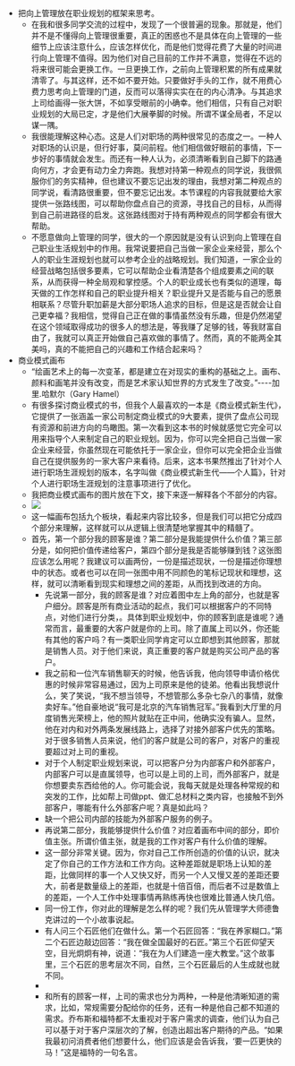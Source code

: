 - 把向上管理放在职业规划的框架来思考。
    - 在我和很多同学交流的过程中，发现了一个很普遍的现象。那就是，他们并不是不懂得向上管理很重要，真正的困惑也不是具体在向上管理的一些细节上应该注意什么，应该怎样优化，而是他们觉得花费了大量的时间进行向上管理不值得。因为他们对自己目前的工作并不满意，觉得在不远的将来很可能会更换工作。一旦更换工作，之前向上管理积累的所有成果就清零了。与其这样，还不如不要开始。只要做好手头的工作，就不用费心费力思考向上管理的门道，反而可以落得实实在在的内心清净。与其追求上司给画得一张大饼，不如享受眼前的小确幸。他们相信，只有自己对职业规划的大局已定，才是他们大展拳脚的时候。所谓不谋全局者，不足以谋一隅。
    - 我很能理解这种心态。这是人们对职场的两种很常见的态度之一。一种人对职场的认识是，但行好事，莫问前程。他们相信做好眼前的事情，下一步好的事情就会发生。而还有一种人认为，必须清晰看到自己脚下的路通向何方，才会更有动力全力奔跑。我想对持第一种观点的同学说，我很佩服你们的务实精神，但也建议不要忘记出发的理由，我想对第二种观点的同学说，看清路很重要，但不要忘记出发。本节课程的内容我就要给大家提供一张路线图，可以帮助你盘点自己的资源，寻找自己的目标，从而得到自己前进路径的启发。这张路线图对于持有两种观点的同学都会有很大帮助。
    - 不愿意做向上管理的同学，很大的一个原因就是没有认识到向上管理在自己职业生活规划中的作用。我常说要把自己当做一家企业来经营，那么个人的职业生涯规划也就可以参考企业的战略规划。我们知道，一家企业的经营战略包括很多要素，它可以帮助企业看清楚各个组成要素之间的联系，从而获得一种全局观和掌控感。个人的职业成长也有类似的道理，每天做的工作怎样和自己的职业提升相关？职业提升又是否能与自己的愿景相联系？尽管升职加薪是大部分职场人追求的目标，但是这是否就会让自己更幸福？我相信，觉得自己正在做的事情虽然没有乐趣，但是仍然渴望在这个领域取得成功的很多人的想法是，等我赚了足够的钱，等我财富自由了，我就可以真正开始做自己喜欢做的事情了。然而，真的不能两全其美吗，真的不能把自己的兴趣和工作结合起来吗？
- 商业模式画布
    - “绘画艺术上的每一次变革，都是建立在对现实的重构的基础之上。画布、颜料和画笔并没有改变，而是艺术家认知世界的方式发生了改变。”----加里.哈默尔（Gary Hamel）
    - 有很多探讨商业模式的书，但我个人最喜欢的一本是《商业模式新生代》，它提供了一张涵盖一家公司制定商业模式的9大要素，提供了盘点公司现有资源和前进方向的鸟瞰图。第一次看到这本书的时候就感觉它完全可以用来指导个人来制定自己的职业规划。因为，你可以完全把自己当做一家企业来经营，你虽然现在可能依托于一家企业，但你可以完全把企业当做自己在提供服务的一家大客户来看待。后来，这本书果然推出了针对个人进行职场生涯规划的版本，名字叫做《商业模式新生代——个人篇》，针对个人进行职场生涯规划的注意事项进行了优化。
    - 我把商业模式画布的图片放在下文，接下来逐一解释各个不部分的内容。
    - ![](https://firebasestorage.googleapis.com/v0/b/firescript-577a2.appspot.com/o/imgs%2Fapp%2Fxinyiheng%2FA89QIs7Tg0.png?alt=media&token=2f899ff3-5b68-435e-8044-4ba28f560f39)
    - 这一幅画布包括九个板块，看起来内容比较多，但是我们可以把它分成四个部分来理解，这样就可以从逻辑上很清楚地掌握其中的精髓了。
    - 首先，第一个部分我的顾客是谁？第二部分是我能提供什么价值？第三部分是，如何把价值传递给客户，第四个部分是我是否能够赚到钱？这张图应该怎么用呢？我建议可以画两份，一份是描述现状，一份是描述你理想中的状态。或者也可以在同一张图中用不同颜色的笔标记现状和理想，这样，就可以清晰看到现实和理想之间的差距，从而找到改进的方向。
        - 先说第一部分，我的顾客是谁？对应着图中左上角的部分，也就是客户细分。顾客是所有商业活动的起点，我们可以根据客户的不同特点，对他们进行分类，。具体到职业规划中，你的顾客到底是谁呢？通常而言，最重要的大客户就是你的上司。除了直属上司以外，你还能有其他的客户吗？有一类职业同学肯定可以立即想到其他顾客，那就是销售人员。对于他们来说，真正重要的客户就是购买公司产品的客户。
        - 我之前和一位汽车销售聊天的时候，他告诉我，他向领导申请价格优惠的时候非常容易通过，因为上司原来是他的徒弟。他看出我想说什么，笑了笑说，“我不想当领导，不想管那么多杂七杂八的事情，就像卖好车。”他自豪地说“我可是北京的汽车销售冠军。”我看到大厅里的月度销售光荣榜上，他的照片就贴在正中间，他确实没有骗人。显然，他在对内和对外两条发展线路上，选择了对接外部客户优先的策略。对于很多销售人员来说，他们的客户就是公司的客户，对客户的重视要超过对上司的重视。
        - 对于个人制定职业规划来说，可以把客户分为内部客户和外部客户，内部客户可以是直属领导，也可以是上司的上司，而外部客户，就是你想要卖东西给他的人。你可能会说，我每天就是处理各种常规的和突发的工作，比如帮上司做ppt、做汇总材料之类内容，也接触不到外部客户，哪能有什么外部客户呢？真是如此吗？
        - 缺一个把公司内部的技能为外部客户服务的例子。
        - 再说第二部分，我能够提供什么价值？对应着画布中间的部分，即价值主张。所谓价值主张，就是我的工作对客户有什么价值的理解。
        - 这一部分非常关键。因为，你对自己工作所创造的价值的认识，就决定了你自己的工作方法和工作方向。这种差距就是职场上认知的差距，比做同样的事一个人又快又好，而另一个人又慢又差的差距还要大，前者是数量级上的差距，也就是十倍百倍，而后者不过是数值上的差距，一个人工作中处理事情再熟练再快也很难比普通人快几倍。
        - 同一份工作，你对此的理解是怎么样的呢？我们先从管理学大师德鲁克讲过的一个小故事说起。
        - 有人问三个石匠他们在做什么。第一个石匠回答：“我在养家糊口。”第二个石匠边敲边回答：“我在做全国最好的石匠。”第三个石匠仰望天空，目光炯炯有神，说道：“我在为人们建造一座大教堂。”这个故事里，三个石匠的思考层次不同，自然，三个石匠最后的人生成就也就不同。
        - 
        - 和所有的顾客一样，上司的需求也分为两种，一种是他清晰知道的需求，比如，常规需要分配给你的任务，还有一种是他自己都不知道的需求。乔布斯和福特都不太重视对于客户需求的调查，他们认为自己可以基于对于客户深层次的了解，创造出超出客户期待的产品。“如果我最初问消费者他们想要什么，他们应该是会告诉我，‘要一匹更快的马！”这是福特的一句名言。
